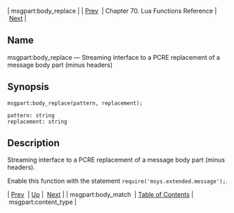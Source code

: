 | msgpart:body_replace |
| [Prev](lua.ref.msgpart_body_match)  | Chapter 70. Lua Functions Reference |  [Next](lua.ref.msgpart_content_type) |

<a name="lua.ref.msgpart_body_replace"></a>
## Name

msgpart:body_replace — Streaming interface to a PCRE replacement of a message body part (minus headers)

<a name="idp17072432"></a>
## Synopsis

`msgpart:body_replace(pattern, replacement);`

```
pattern: string
replacement: string
```
<a name="idp17075392"></a>
## Description

Streaming interface to a PCRE replacement of a message body part (minus headers).

Enable this function with the statement `require('msys.extended.message');`.

| [Prev](lua.ref.msgpart_body_match)  | [Up](lua.function.details) |  [Next](lua.ref.msgpart_content_type) |
| msgpart:body_match  | [Table of Contents](index) |  msgpart:content_type |

